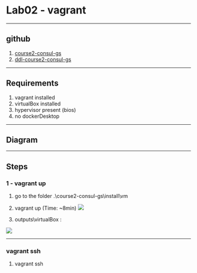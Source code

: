 # Lab02 - vagrant

---

## github
1. [course2-consul-gs](https://github.com/g0t4/course2-consul-gs)
2. [ddl-course2-consul-gs](https://codeload.github.com/g0t4/course2-consul-gs/zip/refs/heads/master)

---

## Requirements
1. vagrant installed
2. virtualBox installed
3. hypervisor present (bios)
4. no dockerDesktop

---

## Diagram

---

## Steps
### 1 - vagrant up
1. go to the folder .\course2-consul-gs\install\vm
2. vagrant up (Time: ~8min)
[<img src="https://i.imgur.com/m9LNbaA.png">](https://i.imgur.com/m9LNbaA.png)

3. outputs\virtualBox :

[<img src="https://i.imgur.com/ZTi0UVB.png">](https://i.imgur.com/ZTi0UVB.png)

---

### vagrant ssh
1. vagrant ssh

